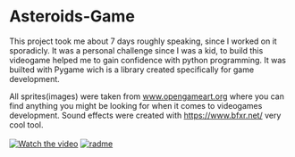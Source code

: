 # Asteroids-Game
This project took me about 7 days roughly speaking, since I worked on it sporadicly. It was a personal challenge since I was a kid, to build this videogame helped me to gain confidence with python programming. It was builted with Pygame wich is a library created specifically for game development.

All sprites(images) were taken from www.opengameart.org where you can find anything you might be looking for when it comes to videogames development. Sound effects were created with https://www.bfxr.net/ very cool tool.
<br>
<br>
[![Watch the video](https://user-images.githubusercontent.com/28121770/68391992-c7319a80-0136-11ea-982d-3e6dcd0f1ffe.png)](https://www.youtube.com/watch?v=wTl2COLr1RE&t=1s)
[![radme](https://user-images.githubusercontent.com/28121770/68391985-c1d45000-0136-11ea-9de5-82ec13f63053.gif)](https://twitter.com/micael_sosa/status/1192139117322276864?s=20)

